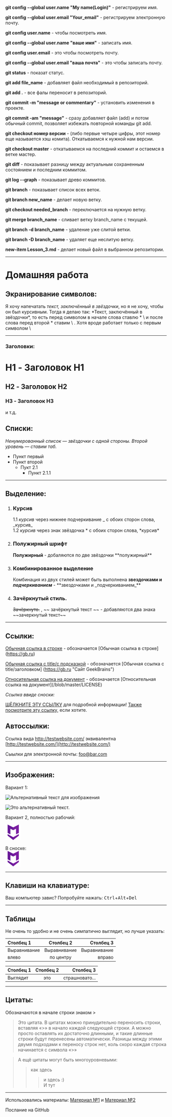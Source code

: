 **git config --global user.name "My name(Login)"** - регистрируем имя.

**git config --global user.email "Your_email"** - регистрируем электронную почту.

**git config user.name** - чтобы посмотреть имя.

**git config --global user.name "ваше имя"** - записать имя.

**git config user.email** - это чтобы посмотреть почту.

**git config --global user.email "ваша почта"** - это чтобы записать почту.

**git status** - показат статус.

**git add file_name** - добавляет файл необходимый в репозиторий.

**git add .** - все фалы переносит в репозиторий.

**git commit -m "message or commentary"** - установить изменения в проекте.

**git commit -am "message"** - сразу добавляет файл (add) и потом обычный commit, позволяет избежать повторной команды git add.

**git checkout номер версии** - (либо первые четыре цифры, этот номер еще называется хэш комита). Откатываемся к нужной нам версии.

**git checkout master** - откатываемся на последний коммит и остаемся в ветке мастер.

**git diff** - показывает разницу между актуальным сохраненным состоянием и последним коммитом.

**git log --graph** - показывает древо коммитов.

**git branch** - показывает список всех веток.

**git branch new_name** - делает новую ветку.

**git checkout needed_branch** - переключается на нужную ветку.

**git merge branch_name** - сливает ветку branch_name с текущей.

**git branch -d branch_name** - удаление уже слитой ветки.

**git branch -D branch_name** - удаляет еще неслитую ветку.

**new-item Lesson_3.md** - делает новый файл в выбранном репозитории.

---

# Домашняя работа

## **Экранирование символов:**
Я хочу напечатать *текст, заключённый в звёздочки*, но я не хочу,
чтобы он был курсивным. Тогда я делаю так: \*Текст, заключённый в звёздочки\*, то есть перед символом в начале слова ставлю * \ и после слова перед второй * ставим \ . Хотя вроде работает только с первым символом \

___

### Заголовки:
# H1 - Заголовок H1
## H2 - Заголовок H2
### H3 - Заголовок H3 
и т.д.

## Списки:

*Ненумерованный список — звёздочки с одной стороны. Второй уровень — ставим таб.*

* Пункт первый
* Пункт второй
    * Пукт 2.1
        * Пункт 2.1.1

***

## Выделение:

1. ### Курсив </br>
   1.1 _курсив_ через нижнее подчеркивание _ с обоих сторон слова, \_курсив_ </br>
1.2 *курсив* через знак звёздочка * с обоих сторон слова, \*курсив*

2. ### Полужирный шрифт </br>
    **Полужирный** - добаляются по две звёздочки \*\*полужирный**

3. ### Комбинированное выделение </br>
   Комбинация из двух стилей может быть выполнена **звездочками и _подчеркиванием_** - \*\*звездочками и \_подчеркиванием_**

4. ### Зачёркнутый стиль. 
   ~~Зачёркнуто.~~ , ~~ зачёркнутый текст ~~ - добавляются два знака \~~зачеркнутый текст~~

---
## Ссылки:

[Обычная ссылка в строке](https://gb.ru) - обозначается \[Обычная ссылка в строке] (https://gb.ru) 

[Обычная ссылка с title/с подсказкой](https://gb.ru "Сайт GeekBrains") - обозначается \[Обычная ссылка с title/заголовком] (https://gb.ru "Сайт GeekBrains")

[Относительная ссылка на документ](/GeekBrains/1.Git/HomeWork/Somefile.txt) - обозначается \[Относительная ссылка на документ](/blob/master/LICENSE)

*Ссылка ввиде сноски:*

[ЩЁЛКНИТЕ ЭТУ ССЫЛКУ][link1] для подробной информации!
[Также посмотрите эту ссылку,][link2] если хотите.

[link1]: http://reserve-service.ru/ "Главная"
[link2]: http://reserve-service.ru/about_us.html/ "О НАС"


## Автоссылки:

Ссылка вида <http://testwebsite.com/> эквивалентна
[http://testwebsite.com/](http://testwebsite.com/)

Сыылки для электронной почты: <foo@bar.com>

*** 
## Изображения:

Вариант 1:

![Альтернативный текст для изображения](http://reserve-service.ru/img/Machine/Kirov_before.jpg "Подсказка")

![Это альтернативный текст.][myimage]

[myimage]: /GeekBrains/1.Git/HomeWork/Pic/Background_main_export_new.jpg "Если нужна подсказка, её можно добавить"

Вариант 2, полностью рабочий:

![alt-текст](https://github.com/adam-p/markdown-here/raw/master/src/common/images/icon48.png "Текст заголовка логотипа 1")

В сноске:  
![alt-текст][logo]

[logo]: https://github.com/adam-p/markdown-here/raw/master/src/common/images/icon48.png "Текст заголовка логотипа 2"

---

## Клавиши на клавиатуре:
Ваш компьютер завис? Попробуйте нажать: <kbd>Ctrl</kbd>+<kbd>Alt</kbd>+<kbd>Del</kbd>

---

## Таблицы

Не очень то удобно и не очень симпатично выглядит, но лучше указать:

| Столбец 1    | Столбец 2    | Столбец 3    |
| :----------- | :----------: | -----------: |
| Выравнивание | Выравнивание | Выравнивание |
| влево        | по центру    | вправо       |

Столбец 1|Столбец 2|Столбец 3
:--|:-:|--:
Выглядит|это|страшновато...

---

## Цитаты:

Обозначаются в начале строки знаком > 

> Это цитата. В цитатах можно
> принудительно переносить строки, вставляя «>» в начало каждой следующей строки. А можно просто оставлять их достаточно длинными, и такие длинные строки будут перенесены автоматически.
> Разницы между этими двумя подходами к переносу строк нет, коль скоро
> каждая строка начинается с символа «>»

> А ещё цитаты могут быть многоуровневыми:
>> как здесь
>>> и здесь :) </br>
> И тут

---
Использовались материалы: 
[Материал №1](https://learnxinyminutes.com/docs/ru-ru/markdown-ru/#links "Нажмите")  и [Материал №2](https://github.com/sandino/Markdown-Cheatsheet/blob/master/README.md#links "Тоже можно нажать")

Послание на GitHub
